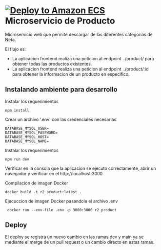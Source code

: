 [![Deploy to Amazon ECS](https://github.com/htnetamx/r2_product/actions/workflows/product.yml/badge.svg)](https://github.com/htnetamx/r2_product/actions/workflows/product.yml)
Microservicio de Producto
==========================
Microservicio web que permite descargar de las diferentes categorias de Neta.

El flujo es:
 - La aplicacion frontend realiza una peticion al endpoint ../product/ para obtener todas las productos existentes.
 - La aplicacion frontend realiza una peticion al endpoint ../product/:id para obtener la informacion de un producto en especifico.



Instalando ambiente para desarrollo
--------------------------

Instalar los requerimientos



    npm install

Crear un archivo '.env' con las credenciales necesarias.


    DATABASE_MYSQL_USER=
    DATABASE_MYSQL_PASSWORD=
    DATABASE_MYSQL_HOST=
    DATABASE_MYSQL_NAME=

Instalar los requerimientos

    npm run dev

Verificar en la consola que la aplicacion se ejecuto correctamente, abrir un navegador y verificar en el http://localhost:3000

Compilacion de imagen Docker

    docker build -t r2_product:latest .

Ejecuccion de imagen Docker pasandole el archivo .env 

     docker run --env-file .env -p 3000:3000 r2_product

Deploy
------

El deploy se registra un nuevo cambio en las ramas dev y main ya se mediante el merge de un pull request o un cambio directo en estas ramas.
